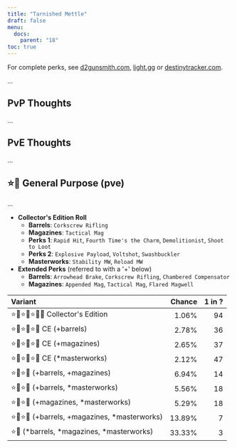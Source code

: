 ```yaml
---
title: "Tarnished Mettle"
draft: false
menu:
  docs:
    parent: "18"
toc: true
---
```


For complete perks, see [d2gunsmith.com](https://d2gunsmith.com/w/2218569744), [light.gg](https://www.light.gg/db/items/2218569744) or [destinytracker.com](https://destinytracker.com/destiny-2/db/items/2218569744).

...

## PvP Thoughts

...

## PvE Thoughts

...

## ⭐👾 General Purpose (pve)

...

* **Collector's Edition Roll**
  * **Barrels**: `Corkscrew Rifling`
  * **Magazines**: `Tactical Mag`
  * **Perks 1**: `Rapid Hit`, `Fourth Time's the Charm`, `Demolitionist`, `Shoot to Loot`
  * **Perks 2**: `Explosive Payload`, `Voltshot`, `Swashbuckler`
  * **Masterworks**: `Stability MW`, `Reload MW`
* **Extended Perks** (referred to with a '+' below)
  * **Barrels**: `Arrowhead Brake`, `Corkscrew Rifling`, `Chambered Compensator`
  * **Magazines**: `Appended Mag`, `Tactical Mag`, `Flared Magwell`

| Variant | Chance | 1 in ? |
|:-|-:|-:|
| ⭐👾⭐👾⭐👾🌟 Collector's Edition | 1.06% | 94 |
| ⭐👾⭐👾⭐👾 CE (+barrels) | 2.78% | 36 |
| ⭐👾⭐👾⭐👾 CE (+magazines) | 2.65% | 37 |
| ⭐👾⭐👾⭐👾 CE (*masterworks) | 2.12% | 47 |
| ⭐👾⭐👾 (+barrels, +magazines) | 6.94% | 14 |
| ⭐👾⭐👾 (+barrels, *masterworks) | 5.56% | 18 |
| ⭐👾⭐👾 (+magazines, *masterworks) | 5.29% | 18 |
| ⭐👾⭐👾 (+barrels, +magazines, *masterworks) | 13.89% | 7 |
| ⭐👾 (*barrels, *magazines, *masterworks) | 33.33% | 3 |
